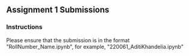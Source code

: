 ## Assignment 1 Submissions

### Instructions
Please ensure that the submission is in the format "RollNumber_Name.ipynb", for example, "220061_AditiKhandelia.ipynb"

